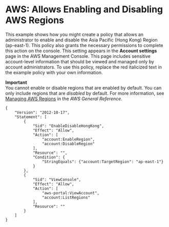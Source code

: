 # AWS: Allows Enabling and Disabling AWS Regions<a name="reference_policies_examples_aws-enable-disable-regions"></a>

This example shows how you might create a policy that allows an administrator to enable and disable the Asia Pacific \(Hong Kong\) Region \(ap\-east\-1\)\. This policy also grants the necessary permissions to complete this action on the console\. This setting appears in the **Account settings** page in the AWS Management Console\. This page includes sensitive account\-level information that should be viewed and managed only by account administrators\. To use this policy, replace the red italicized text in the example policy with your own information\.

**Important**  
You cannot enable or disable regions that are enabled by default\. You can only include regions that are *disabled* by default\. For more information, see [Managing AWS Regions](https://docs.aws.amazon.com/general/latest/gr/rande-manage.html) in the *AWS General Reference*\.

```
{
    "Version": "2012-10-17",
    "Statement": [
        {
            "Sid": "EnableDisableHongKong",
            "Effect": "Allow",
            "Action": [
                "account:EnableRegion",
                "account:DisableRegion"
            ],
            "Resource": "",
            "Condition": {
                "StringEquals": {"account:TargetRegion": "ap-east-1"}
            }
        },
        {
            "Sid": "ViewConsole",
            "Effect": "Allow",
            "Action": [
                "aws-portal:ViewAccount",
                "account:ListRegions"
            ],
            "Resource": ""
        }
    ]
}
```